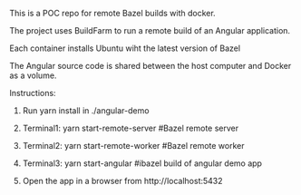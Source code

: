 This is a POC repo for remote Bazel builds with docker.

The project uses BuildFarm to run a remote build of an Angular application.

Each container installs Ubuntu wiht the latest version of Bazel

The Angular source code is shared between the host computer and Docker as a volume.

Instructions:
1) Run yarn install in ./angular-demo

2) Terminal1: yarn start-remote-server  #Bazel remote server

3) Terminal2: yarn start-remote-worker  #Bazel remote worker

4) Terminal3: yarn start-angular       #ibazel build of angular demo app

5) Open the app in a browser from http://localhost:5432
